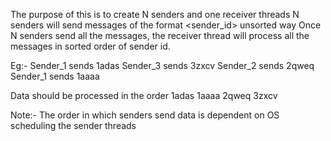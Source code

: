 The purpose of this is to create N senders and one receiver threads
N senders will send messages of the format <sender_id><alphanumeric string> unsorted way
Once N senders send all the messages, the receiver thread will process all the messages in sorted order of sender id.

Eg:- 
Sender_1 sends 1adas
Sender_3 sends 3zxcv
Sender_2 sends 2qweq
Sender_1 sends 1aaaa

Data should be processed in the order
1adas
1aaaa
2qweq
3zxcv

Note:- The order in which senders send data is dependent on OS scheduling the sender threads
